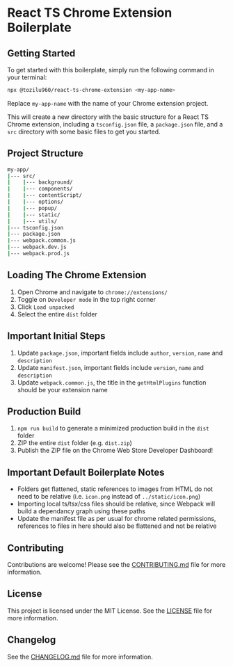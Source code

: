 # React TS Chrome Extension Boilerplate

## Getting Started

To get started with this boilerplate, simply run the following command in your terminal:

```bash
npx @tozilu960/react-ts-chrome-extension <my-app-name>
```

Replace `my-app-name` with the name of your Chrome extension project.

This will create a new directory with the basic structure for a React TS Chrome extension, including a `tsconfig.json` file, a `package.json` file, and a `src` directory with some basic files to get you started.

## Project Structure

```bash
my-app/
|--- src/
|    |--- background/
|    |--- components/
|    |--- contentScript/
|    |--- options/
|    |--- popup/
|    |--- static/
|    |--- utils/
|--- tsconfig.json
|--- package.json
|--- webpack.common.js
|--- webpack.dev.js
|--- webpack.prod.js
```

## Loading The Chrome Extension

1. Open Chrome and navigate to `chrome://extensions/`
2. Toggle on `Developer mode` in the top right corner
3. Click `Load unpacked`
4. Select the entire `dist` folder

## Important Initial Steps

1. Update `package.json`, important fields include `author`, `version`, `name` and `description`
2. Update `manifest.json`, important fields include `version`, `name` and `description`
3. Update `webpack.common.js`, the title in the `getHtmlPlugins` function should be your extension name

## Production Build

1. `npm run build` to generate a minimized production build in the `dist` folder
2. ZIP the entire `dist` folder (e.g. `dist.zip`)
3. Publish the ZIP file on the Chrome Web Store Developer Dashboard!

## Important Default Boilerplate Notes

- Folders get flattened, static references to images from HTML do not need to be relative (i.e. `icon.png` instead of `../static/icon.png`)
- Importing local ts/tsx/css files should be relative, since Webpack will build a dependancy graph using these paths
- Update the manifest file as per usual for chrome related permissions, references to files in here should also be flattened and not be relative

## Contributing

Contributions are welcome! Please see the [CONTRIBUTING.md](CONTRIBUTING.md) file for more information.

## License

This project is licensed under the MIT License. See the [LICENSE](LICENSE) file for more information.

## Changelog

See the [CHANGELOG.md](CHANGELOG.md) file for more information.

